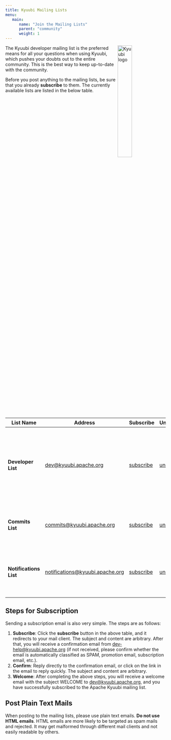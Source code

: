 ```yaml
---
title: Kyuubi Mailing Lists
menu:
   main:
      name: "Join the Mailing Lists"
      parent: "community"
      weight: 1
---
```

<!---
  Licensed under the Apache License, Version 2.0 (the "License");
  you may not use this file except in compliance with the License.
  You may obtain a copy of the License at

   http://www.apache.org/licenses/LICENSE-2.0

  Unless required by applicable law or agreed to in writing, software
  distributed under the License is distributed on an "AS IS" BASIS,
  WITHOUT WARRANTIES OR CONDITIONS OF ANY KIND, either express or implied.
  See the License for the specific language governing permissions and
  limitations under the License. See accompanying LICENSE file.
-->

<img src="https://svn.apache.org/repos/asf/comdev/project-logos/originals/kyuubi-1.svg" alt="Kyuubi logo" width="30%" align="right" />

The Kyuubi developer mailing list is the preferred means for all your questions when using Kyuubi, which pushes your doubts out to the entire community.
This is the best way to keep up-to-date with the community.

Before you post anything to the mailing lists, be sure that you already **subscribe** to them.
The currently available lists are listed in the below table.

| List Name              | Address                         | Subscribe                                                     | Unsubscribe                                                       | Archive                                                                       | Usages                                                                                                                         |
|------------------------|---------------------------------|---------------------------------------------------------------|-------------------------------------------------------------------|-------------------------------------------------------------------------------|--------------------------------------------------------------------------------------------------------------------------------|
| **Developer List**     | dev@kyuubi.apache.org           | [subscribe](mailto:dev-subscribe@kyuubi.apache.org)           | [unsubscribe](mailto:dev-unsubscribe@kyuubi.apache.org)           | [archive](https://lists.apache.org/list.html?dev@kyuubi.apache.org)           | <ul><li>Use this list for your Kyuubi questions</li><li>Used by Kyuubi contributors to discuss development of Kyuubi</li></ul> |
| **Commits List**       | commits@kyuubi.apache.org       | [subscribe](mailto:commits-subscribe@kyuubi.apache.org)       | [unsubscribe](mailto:commits-unsubscribe@kyuubi.apache.org)       | [archive](https://lists.apache.org/list.html?commits@kyuubi.apache.org)       | <ul><li>Notifications on changes to the Kyuubi codebase</li></ul>                                                              |
| **Notifications List** | notifications@kyuubi.apache.org | [subscribe](mailto:notifications-subscribe@kyuubi.apache.org) | [unsubscribe](mailto:notifications-unsubscribe@kyuubi.apache.org) | [archive](https://lists.apache.org/list.html?notifications@kyuubi.apache.org) | <ul><li>Sync discussions happen on Github Issues and Pull requests</li></ul>                                                   |

## Steps for Subscription

Sending a subscription email is also very simple. The steps are as follows:

1. **Subscribe**: Click the **subscribe** button in the above table, and it redirects to your mail client. The subject and content are arbitrary.
   After that, you will receive a confirmation email from dev-help@kyuubi.apache.org (if not received, please confirm whether the email is automatically classified as SPAM, promotion email, subscription email, etc.).
2. **Confirm**: Reply directly to the confirmation email, or click on the link in the email to reply quickly. The subject and content are arbitrary.
3. **Welcome**: After completing the above steps, you will receive a welcome email with the subject WELCOME to dev@kyuubi.apache.org, and you have successfully subscribed to the Apache Kyuubi mailing list.

## Post Plain Text Mails

When posting to the mailing lists, please use plain text emails.
**Do not use HTML emails**.
HTML emails are more likely to be targeted as spam mails and rejected.
It may get malformed through different mail clients and not easily readable by others.
